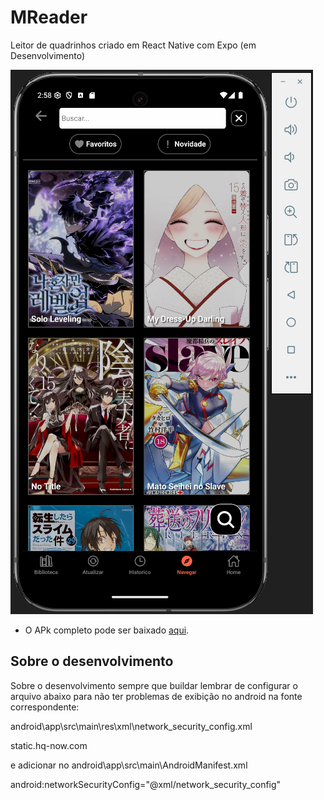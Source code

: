 # MReader
Leitor de quadrinhos criado em React Native com Expo (em Desenvolvimento)



![Organização dos Arquivos](./cover.png)



- O APk completo pode ser baixado [aqui](https://github.com/Igor-Wolf/MReader/releases/download/v0.8.1/MReader.apk).



## Sobre o desenvolvimento

Sobre o desenvolvimento sempre que buildar lembrar de configurar o arquivo abaixo para não ter problemas de exibição no android na fonte correspondente:

android\app\src\main\res\xml\network_security_config.xml

<?xml version="1.0" encoding="utf-8"?>
<network-security-config>
    <domain-config cleartextTrafficPermitted="true">
        <domain includeSubdomains="true">static.hq-now.com</domain>
    </domain-config>
</network-security-config>


e adicionar no android\app\src\main\AndroidManifest.xml

android:networkSecurityConfig="@xml/network_security_config"





